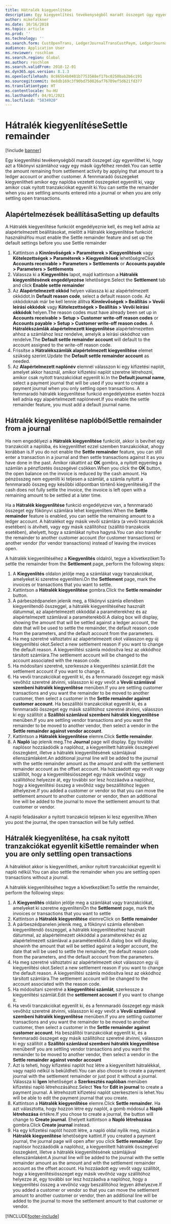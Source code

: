 ```yaml
---
title: Hátralék kiegyenlítése
description: Egy kiegyenlítési tevékenységből maradt összeget úgy egyenlíthet ki, hogy azt a főkönyvi számlához rendeli.
author: mikefalkner
ms.date: 10/16/2018
ms.topic: article
ms.prod: ''
ms.technology: ''
ms.search.form: CustOpenTrans, LedgerJournalTransCustPaym, LedgerJournalTransVendPaym, VendOpenTrans
audience: Application User
ms.reviewer: roschlom
ms.search.region: Global
ms.author: roschlom
ms.search.validFrom: 2018-12-01
ms.dyn365.ops.version: 8.1.3
ms.openlocfilehash: 8c865b4b0481b7753588ef17bc0250bab2b6c191
ms.sourcegitcommit: 0e8db169c3f90bd750826af76709ef5d621fd377
ms.translationtype: HT
ms.contentlocale: hu-HU
ms.lasthandoff: 04/01/2021
ms.locfileid: "5834920"
---
```

# <a name="settle-remainder"></a><span data-ttu-id="c49e5-103">Hátralék kiegyenlítése</span><span class="sxs-lookup"><span data-stu-id="c49e5-103">Settle remainder</span></span>

[!include [banner](../includes/banner.md)]

<span data-ttu-id="c49e5-104">Egy kiegyenlítési tevékenységből maradt összeget úgy egyenlíthet ki, hogy azt a főkönyvi számlához vagy egy másik ügyfélhez rendeli.</span><span class="sxs-lookup"><span data-stu-id="c49e5-104">You can settle the amount remaining from settlement activity by applying that amount to a ledger account or another customer.</span></span> <span data-ttu-id="c49e5-105">A fennmaradó összegeket kiegyenlítheti amikor egy naplóba vezetett összegeket egyenlít ki, vagy amikor csak nyitott tranzakciókat egyenlít ki.</span><span class="sxs-lookup"><span data-stu-id="c49e5-105">You can settle the remainder when you are settling amounts entered into a journal or when you are only settling open transactions.</span></span>

## <a name="setting-up-defaults"></a><span data-ttu-id="c49e5-106">Alapértelmezések beállítása</span><span class="sxs-lookup"><span data-stu-id="c49e5-106">Setting up defaults</span></span> 
<span data-ttu-id="c49e5-107">A Hátralék kiegyenlítése funkciót engedélyeznie kell, és meg kell adnia az alapértelmezett beállításokat, mielőtt a Hátralék kiegyenlítése funkciót használná</span><span class="sxs-lookup"><span data-stu-id="c49e5-107">You must enable the Settle remainder feature and set up the default settings before you use Settle remainder</span></span>

1)  <span data-ttu-id="c49e5-108">Kattintson a **Kinnlevőségek > Paraméterek > Kiegyenlítések** vagy **Kötelezettségek > Paraméterek > Kiegyenlítések** lehetőségre</span><span class="sxs-lookup"><span data-stu-id="c49e5-108">Click **Accounts receivable > Parameters > Settlements** or **Accounts payable > Parameters > Settlements**</span></span>
2)  <span data-ttu-id="c49e5-109">Válassza ki a **Kiegyenlítés** lapot, majd kattintson a **Hátralék kiegyenlítésének engedélyezése** lehetőségre.</span><span class="sxs-lookup"><span data-stu-id="c49e5-109">Select the **Settlement** tab and click **Enable settle remainder**</span></span>
3)  <span data-ttu-id="c49e5-110">Az **Alapértelmezett okkód** helyen válassza ki az alapértelmezett okkódot.</span><span class="sxs-lookup"><span data-stu-id="c49e5-110">In **Default reason code**, select a default reason code.</span></span> <span data-ttu-id="c49e5-111">Az okkódoknak már be kell lennie állítva **Kinnlevőségek > Beállítás > Vevői leírási okkódok** vagy **Kötelezettségek > Beállítás > Vevői leírási okkódok** helyen.</span><span class="sxs-lookup"><span data-stu-id="c49e5-111">The reason codes must have already been set up in **Accounts receivable > Setup > Customer write-off reason codes** or **Accounts payable > Setup > Customer write-off reason codes**.</span></span> <span data-ttu-id="c49e5-112">A **Hátralékszámlák alapértelmezett kiegyenlítése** alapértelmezetten ahhoz a számlához lesz rendelve, amelyik a leírási okkódhoz van rendelve.</span><span class="sxs-lookup"><span data-stu-id="c49e5-112">The **Default settle remainder account** will default to the account assigned to the write-off reason code.</span></span>
3)  <span data-ttu-id="c49e5-113">Frissítse a **Hátralékszámlák alapértelmezett kiegyenlítése** elemet szükség szerint.</span><span class="sxs-lookup"><span data-stu-id="c49e5-113">Update the **Default settle remainder account** as needed.</span></span>
4)  <span data-ttu-id="c49e5-114">Az **Alapértelmezett naplónév** elemnél válasszon ki egy kifizetési naplót, amelyet akkor használ, amikor kifizetési naplót szeretne létrehozni, amikor csak nyitott tranzakciókat egyenlít ki.</span><span class="sxs-lookup"><span data-stu-id="c49e5-114">In the **Default journal name**, select a payment journal that will be used if you want to create a payment journal when you only settling open transactions.</span></span> <span data-ttu-id="c49e5-115">A fennmaradó hátralék kiegyenlítése funkció engedélyezése esetén hozzá kell adnia egy alapértelmezett naplónevet.</span><span class="sxs-lookup"><span data-stu-id="c49e5-115">If you enable the settle remainder feature, you must add a default journal name.</span></span>

## <a name="settle-remainder-from-a-journal"></a><span data-ttu-id="c49e5-116">Hátralék kiegyenlítése naplóból</span><span class="sxs-lookup"><span data-stu-id="c49e5-116">Settle remainder from a journal</span></span>
<span data-ttu-id="c49e5-117">Ha nem engedélyezi a **Hátralék kiegyenlítése** funkciót, akkor is bevihet egy tranzakciót a naplóba, és kiegyenlíthet ezzel szemben tranzakciókat, ahogy korábban is.</span><span class="sxs-lookup"><span data-stu-id="c49e5-117">If you do not enable the **Settle remainder** feature, you can still enter a transaction in a journal and then settle transactions against it as you have done in the past.</span></span> <span data-ttu-id="c49e5-118">Amikor rákattint az **OK** gombra, a nyitott egyenleg a számlán a pénzfizetés összegével csökken.</span><span class="sxs-lookup"><span data-stu-id="c49e5-118">When you click the **OK** button, the open balance on the invoice is reduced by the cash amount.</span></span> <span data-ttu-id="c49e5-119">Ha pénzösszeg nem egyenlíti ki teljesen a számlát, a számla nyitott a fennmaradó összeg egy későbbi időpontban történő kiegyenlítéséig.</span><span class="sxs-lookup"><span data-stu-id="c49e5-119">If the cash does not fully settle the invoice, the invoice is left open with a remaining amount to be settled at a later time.</span></span>

<span data-ttu-id="c49e5-120">Ha a **Hátralék kiegyenlítése** funkció engedélyezve van, a fennmaradó összeget egy főkönyvi számlára lehet kiegyenlíteni.</span><span class="sxs-lookup"><span data-stu-id="c49e5-120">When the **Settle remainder** feature is enabled, you can settle the remaining amount to a ledger account.</span></span> <span data-ttu-id="c49e5-121">A hátralékot egy másik vevői számlára (a vevői tranzakciók esetében) is átviheti, vagy egy másik szállítóhoz (szállító tranzakciók esetében), ahelyett, hogy a számlákat nyitva hagyná.</span><span class="sxs-lookup"><span data-stu-id="c49e5-121">You can also transfer the remainder to another customer account (for customer transactions) or another vendor (for vendor transactions) instead of leaving the invoices open.</span></span> 

<span data-ttu-id="c49e5-122">A hátralék kiegyenlítéséhez a **Kiegyenlítés** oldalról, tegye a következőket:</span><span class="sxs-lookup"><span data-stu-id="c49e5-122">To settle the remainder from the **Settlement** page, perform the following steps:</span></span>

1)  <span data-ttu-id="c49e5-123">A **Kiegyenlítés** oldalon jelölje meg a számlákat vagy tranzakciókat, amelyeket ki szeretne egyenlíteni.</span><span class="sxs-lookup"><span data-stu-id="c49e5-123">On the **Settlement** page, mark the invoices or transactions that you want to settle.</span></span>
2)  <span data-ttu-id="c49e5-124">Kattintson a **Hátralék kiegyenlítése** gombra.</span><span class="sxs-lookup"><span data-stu-id="c49e5-124">Click the **Settle remainder** button.</span></span>
3)  <span data-ttu-id="c49e5-125">A párbeszédpanelen jelenik meg, a főkönyvi számla ellenében kiegyenlítendő összeggel, a hátralék kiegyenlítéséhez használt dátummal, az alapértelmezett okkóddal a paraméterekhez és az alapértelmezett számlával a paraméterekből.</span><span class="sxs-lookup"><span data-stu-id="c49e5-125">A dialog box will display, showing the amount that will be settled against a ledger account, the date that will be used to settle the remainder, the default reason code from the parameters, and the default account from the parameters.</span></span> 
4)  <span data-ttu-id="c49e5-126">Ha meg szeretné változtatni az alapértelmezett okot válasszon egy új kiegyenlítési okot.</span><span class="sxs-lookup"><span data-stu-id="c49e5-126">Select a new settlement reason if you want to change the default reason.</span></span> <span data-ttu-id="c49e5-127">A kiegyenlítési számla módosítva lesz az okkódhoz társított számlára.</span><span class="sxs-lookup"><span data-stu-id="c49e5-127">The settlement account will be changed to the account associated with the reason code.</span></span>
5)  <span data-ttu-id="c49e5-128">Ha módosítani szeretné, szerkessze a kiegyenlítési számlát.</span><span class="sxs-lookup"><span data-stu-id="c49e5-128">Edit the settlement account if you want to change it.</span></span>
6)  <span data-ttu-id="c49e5-129">Ha vevői tranzakciókat egyenlít ki, és a fennmaradó összeget egy másik vevőhöz szeretné átvinni, válasszon ki egy vevőt a **Vevői számlával szembeni hátralék kiegyenlítése** menüben.</span><span class="sxs-lookup"><span data-stu-id="c49e5-129">If you are settling customer transactions and you want the remainder to be moved to another customer, then select a customer in the **Settle remainder against customer account**.</span></span> <span data-ttu-id="c49e5-130">Ha beszállítói tranzakciókat egyenlít ki, és a fennmaradó összeget egy másik szállítóhoz szeretné átvinni, válasszon ki egy szállítót a **Szállítói számlával szembeni hátralék kiegyenlítése** menüben.</span><span class="sxs-lookup"><span data-stu-id="c49e5-130">If you are settling vendor transactions and you want the remainder to be moved to another vendor, then select a vendor in the **Settle remainder against vendor account**.</span></span>
6)  <span data-ttu-id="c49e5-131">Kattintson a **Hátralék kiegyenlítése** elemre.</span><span class="sxs-lookup"><span data-stu-id="c49e5-131">Click **Settle remainder**.</span></span>
7)  <span data-ttu-id="c49e5-132">A **Napló** lap jelenik meg.</span><span class="sxs-lookup"><span data-stu-id="c49e5-132">The **Journal** page will display.</span></span> <span data-ttu-id="c49e5-133">Egy további naplósor hozzáadódik a naplóhoz, a kiegyenlített hátralék összegével összegként, illetve a hátralék kiegyenlítésének számlájával ellenszámlaként.</span><span class="sxs-lookup"><span data-stu-id="c49e5-133">An additional journal line will be added to the journal with the settle remainder amount as the amount and with the settlement remainder account as the offset account.</span></span> <span data-ttu-id="c49e5-134">Ha hozzáadott egy vevőt vagy szállítót, hogy a kiegyenlítésiösszeget egy másik vevőhöz vagy szállítóhoz helyezze át, egy további sor lesz hozzáadva a naplóhoz, hogy a kiegyenlítési összeg a vevőhöz vagy beszállítóhoz legyen áthelyezve.</span><span class="sxs-lookup"><span data-stu-id="c49e5-134">If you added a customer or vendor so that you can move the settlement amount to another customer or vendor, then an additional line will be added to the journal to move the settlement amount to that customer or vendor.</span></span>

<span data-ttu-id="c49e5-135">A napló feladásakor a nyitott tranzakció teljesen ki lesz egyenlítve.</span><span class="sxs-lookup"><span data-stu-id="c49e5-135">When you post the journal, the open transaction will be fully settled.</span></span> 

## <a name="settle-remainder-when-you-are-only-settling-open-transactions"></a><span data-ttu-id="c49e5-136">Hátralék kiegyenlítése, ha csak nyitott tranzakciókat egyenlít ki</span><span class="sxs-lookup"><span data-stu-id="c49e5-136">Settle remainder when you are only settling open transactions</span></span>
<span data-ttu-id="c49e5-137">A hátralékot akkor is kiegyenlítheti, amikor nyitott tranzakciókat egyenlít ki napló nélkül.</span><span class="sxs-lookup"><span data-stu-id="c49e5-137">You can also settle the remainder when you are settling open transactions without a journal.</span></span>

<span data-ttu-id="c49e5-138">A hátralék kiegyenlítéséhez tegye a következőket:</span><span class="sxs-lookup"><span data-stu-id="c49e5-138">To settle the remainder, perform the following steps:</span></span>

1)  <span data-ttu-id="c49e5-139">A **Kiegyenlítés** oldalon jelölje meg a számlákat vagy tranzakciókat, amelyeket ki szeretne egyenlíteni</span><span class="sxs-lookup"><span data-stu-id="c49e5-139">On the **Settlement** page, mark the invoices or transactions that you want to settle</span></span>
2)  <span data-ttu-id="c49e5-140">Kattintson a **Hátralék kiegyenlítése** elemre</span><span class="sxs-lookup"><span data-stu-id="c49e5-140">Click on **Settle remainder**</span></span>
3)  <span data-ttu-id="c49e5-141">A párbeszédpanelen jelenik meg, a főkönyvi számla ellenében kiegyenlítendő összeggel, a hátralék kiegyenlítéséhez használt dátummal, az alapértelmezett okkóddal a paraméterekhez és az alapértelmezett számlával a paraméterekből.</span><span class="sxs-lookup"><span data-stu-id="c49e5-141">A dialog box will display, showinh the amount that will be settled against a ledger account, the date that will be used to settle the remainder, the default reason code from the parameters, and the default account from the parameters.</span></span> 
4)  <span data-ttu-id="c49e5-142">Ha meg szeretné változtatni az alapértelmezett okot válasszon egy új kiegyenlítési okot.</span><span class="sxs-lookup"><span data-stu-id="c49e5-142">Select a new settlement reason if you want to change the default reason.</span></span> <span data-ttu-id="c49e5-143">A kiegyenlítési számla módosítva lesz az okkódhoz társított számlára.</span><span class="sxs-lookup"><span data-stu-id="c49e5-143">The settlement account will be changed to the account associated with the reason code.</span></span>
5)  <span data-ttu-id="c49e5-144">Ha módosítani szeretné a **kiegyenlítési számlát**, szerkessze a kiegyenlítési számlát.</span><span class="sxs-lookup"><span data-stu-id="c49e5-144">Edit the **settlement account** if you want to change it.</span></span>
6)  <span data-ttu-id="c49e5-145">Ha vevői tranzakciókat egyenlít ki, és a fennmaradó összeget egy másik vevőhöz szeretné átvinni, válasszon ki egy vevőt a **Vevői számlával szembeni hátralék kiegyenlítése** menüben.</span><span class="sxs-lookup"><span data-stu-id="c49e5-145">If you are settling customer transactions and you want the remainder to be moved to another customer, then select a customer in the **Settle remainder against customer account**.</span></span> <span data-ttu-id="c49e5-146">Ha beszállítói tranzakciókat egyenlít ki, és a fennmaradó összeget egy másik szállítóhoz szeretné átvinni, válasszon ki egy szállítót a **Szállítói számlával szembeni hátralék kiegyenlítése** menüben</span><span class="sxs-lookup"><span data-stu-id="c49e5-146">If you are settling vendor transactions and you want the remainder to be moved to another vendor, then select a vendor in the **Settle remainder against vendor account**</span></span>
7)  <span data-ttu-id="c49e5-147">Azt is teheti, hogy kifizetési naplót hoz létre a kiegyenlített hátralékkal, vagy napló nélkül is beküldheti.</span><span class="sxs-lookup"><span data-stu-id="c49e5-147">You can also choose to create a payment journal with the settlement remainder or just post it without a journal.</span></span> <span data-ttu-id="c49e5-148">Válassza ki **Igen** lehetőséget a **Szerkesztés naplóban** menüben kifizetési napló létrehozásához.</span><span class="sxs-lookup"><span data-stu-id="c49e5-148">Select **Yes** for **Edit in journal** to create a payment journal.</span></span> <span data-ttu-id="c49e5-149">A létrehozott kifizetési naplót szerkeszteni is lehet.</span><span class="sxs-lookup"><span data-stu-id="c49e5-149">You will be able to edit the payment journal that you create.</span></span>
8)  <span data-ttu-id="c49e5-150">Kattintson a **Hátralék kiegyenlítése** elemre.</span><span class="sxs-lookup"><span data-stu-id="c49e5-150">Click **Settle remainder**.</span></span> <span data-ttu-id="c49e5-151">Ha azt választotta, hogy hozzon létre egy naplót, a gomb módosul a **Napló létrehozása** értékre.</span><span class="sxs-lookup"><span data-stu-id="c49e5-151">If you chose to create a journal, the button will change to **Create journal**.</span></span> <span data-ttu-id="c49e5-152">Ehelyett kattintson a **Napló létrehozása** gombra.</span><span class="sxs-lookup"><span data-stu-id="c49e5-152">Click **Create journal** instead.</span></span>
9)  <span data-ttu-id="c49e5-153">Ha egy kifizetési naplót hozott létre, a napló oldal nyílik meg, miután a **Hátralék kiegyenlítése** lehetőségre kattint.</span><span class="sxs-lookup"><span data-stu-id="c49e5-153">If you created a payment journal, the journal page will open after you click **Settle remainder**.</span></span> <span data-ttu-id="c49e5-154">Egy naplósor hozzáadódik a naplóhoz, a kiegyenlített hátralék összegével összegként, illetve a hátralék kiegyenlítésének számlájával ellenszámlaként.</span><span class="sxs-lookup"><span data-stu-id="c49e5-154">A journal line will be added to the journal with the settle remainder amount as the amount and with the settlement remainder account as the offset account.</span></span> <span data-ttu-id="c49e5-155">Ha hozzáadott egy vevőt vagy szállítót, hogy a kiegyenlítésiösszeget egy másik vevőhöz vagy szállítóhoz helyezze át, egy további sor lesz hozzáadva a naplóhoz, hogy a kiegyenlítési összeg a vevőhöz vagy beszállítóhoz legyen áthelyezve.</span><span class="sxs-lookup"><span data-stu-id="c49e5-155">If you added a customer or vendor so that you can move the settlement amount to another customer or vendor, then an additional line will be added to the journal to move the settlement amount to that customer or vendor.</span></span>


[!INCLUDE[footer-include](../../includes/footer-banner.md)]